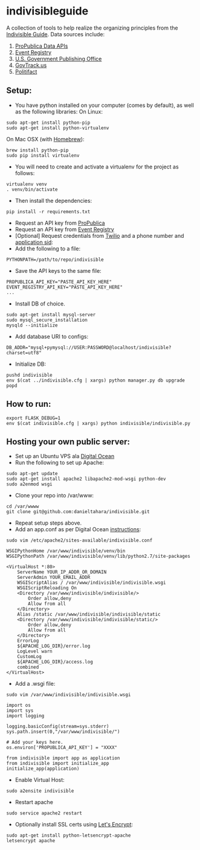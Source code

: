 # indivisibleguide

A collection of tools to help realize the organizing principles from the [Indivisible Guide](
https://www.indivisibleguide.com/). Data sources include:

1. [ProPublica Data APIs](https://www.propublica.org/datastore/apis)
2. [Event Registry](https://www.eventregistry.org)
3. [U.S. Government Publishing Office](http://memberguide.gpo.gov/)
4. [GovTrack.us](https://www.govtrack.us/)
5. [Politifact](http://www.politifact.com/)

## Setup:
* You have python installed on your computer (comes by default), as well as the following libraries:
On Linux:
~~~
sudo apt-get install python-pip
sudo apt-get install python-virtualenv
~~~
On Mac OSX (with [Homebrew](https://brew.sh/)):
~~~
brew install python-pip
sudo pip install virtualenv
~~~

* You will need to create and activate a virtualenv for the project as follows:
~~~
virtualenv venv
. venv/bin/activate
~~~

* Then install the dependencies:
~~~
pip install -r requirements.txt
~~~

* Request an API key from [ProPublica](https://www.propublica.org/datastore/api/propublica-congress-api)
* Request an API key from [Event Registry](https://www.eventregistry.org)
* [Optional] Request credentials from [Twilio](https://www.twilio.com/) and a phone number and [application sid](https://www.twilio.com/console/voice/dev-tools/twiml-apps):
* Add the following to a file:
~~~
PYTHONPATH=/path/to/repo/indivisible
~~~
* Save the API keys to the same file:
~~~
PROPUBLICA_API_KEY="PASTE_API_KEY_HERE"
EVENT_REGISTRY_API_KEY="PASTE_API_KEY_HERE"
...
~~~

* Install DB of choice.
~~~
sudo apt-get install mysql-server
sudo mysql_secure_installation
mysqld --initialize
~~~

* Add database URI to configs:
~~~
DB_ADDR="mysql+pymysql://USER:PASSWORD@localhost/indivisible?charset=utf8"
~~~

* Initialize DB:
~~~
pushd indivisible
env $(cat ../indivisible.cfg | xargs) python manager.py db upgrade
popd
~~~

## How to run:
~~~
export FLASK_DEBUG=1
env $(cat indivisible.cfg | xargs) python indivisible/indivisible.py
~~~

## Hosting your own public server:
* Set up an Ubuntu VPS ala [Digital Ocean](https://www.digitalocean.com/)
* Run the following to set up Apache:
~~~
sudo apt-get update
sudo apt-get install apache2 libapache2-mod-wsgi python-dev
sudo a2enmod wsgi
~~~
* Clone your repo into /var/www:
~~~
cd /var/wwww
git clone git@github.com:danieltahara/indivisible.git
~~~
* Repeat setup steps above.
* Add an app.conf as per Digital Ocean
  [instructions](https://www.digitalocean.com/community/tutorials/how-to-deploy-a-flask-application-on-an-ubuntu-vps):
~~~
sudo vim /etc/apache2/sites-available/indivisible.conf
~~~
~~~
WSGIPythonHome /var/www/indivisible/venv/bin
WSGIPythonPath /var/www/indivisible/venv/lib/python2.7/site-packages

<VirtualHost *:80>
    ServerName YOUR_IP_ADDR_OR_DOMAIN
    ServerAdmin YOUR_EMAIL_ADDR
    WSGIScriptAlias / /var/www/indivisible/indivisible.wsgi
    WSGIScriptReloading On
    <Directory /var/www/indivisible/indivisible/>
        Order allow,deny
        Allow from all
    </Directory>
    Alias /static /var/www/indivisible/indivisible/static
    <Directory /var/www/indivisible/indivisible/static/>
        Order allow,deny
        Allow from all
    </Directory>
    ErrorLog
    ${APACHE_LOG_DIR}/error.log
    LogLevel warn
    CustomLog
    ${APACHE_LOG_DIR}/access.log
    combined
</VirtualHost>
~~~
* Add a .wsgi file:
~~~
sudo vim /var/www/indivisible/indivisible.wsgi
~~~
~~~
import os
import sys
import logging

logging.basicConfig(stream=sys.stderr)
sys.path.insert(0,"/var/www/indivisible/")

# Add your keys here.
os.environ['PROPUBLICA_API_KEY'] = "XXXX"

from indivisible import app as application
from indivisible import initialize_app
initialize_app(application)
~~~
* Enable Virtual Host:
~~~
sudo a2ensite indivisible
~~~
* Restart apache
~~~
sudo service apache2 restart
~~~
* Optionally install SSL certs using [Let's Encrypt](https://certbot.eff.org/#ubuntuxenial-apache):
~~~
sudo apt-get install python-letsencrypt-apache
letsencrypt apache
~~~
